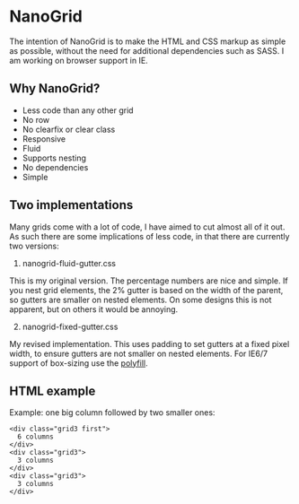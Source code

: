 # NanoGrid

The intention of NanoGrid is to make the HTML and CSS markup as simple as possible, without the need for additional dependencies such as SASS. I am working on browser support in IE.

## Why NanoGrid?

- Less code than any other grid
- No row
- No clearfix or clear class
- Responsive
- Fluid
- Supports nesting
- No dependencies
- Simple

## Two implementations

Many grids come with a lot of code, I have aimed to cut almost all of it out. As such there are some implications of less code, in that there are currently two versions:

1. nanogrid-fluid-gutter.css

This is my original version. The percentage numbers are nice and simple. If you nest grid elements, the 2% gutter is based on the width of the parent, so gutters are smaller on nested elements. On some designs this is not apparent, but on others it would be annoying.

2. nanogrid-fixed-gutter.css

My revised implementation. This uses padding to set gutters at a fixed pixel width, to ensure gutters are not smaller on nested elements. For IE6/7 support of box-sizing use the [polyfill](https://github.com/Schepp/box-sizing-polyfill).

## HTML example

Example: one big column followed by two smaller ones:

    <div class="grid3 first">
      6 columns
    </div>
    <div class="grid3">
      3 columns
    </div>
    <div class="grid3">
      3 columns
    </div>